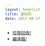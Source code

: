 ```yaml
---
layout: homelist
title: 虚拟机
date: 2017-09-27
---
```


* [垃圾回收/](/home/hotspot/gc/)
* [编译器/](/home/hotspot/compiler/)
